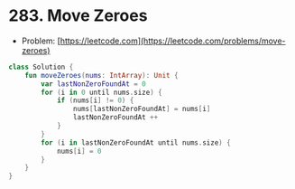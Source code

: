 # 283. Move Zeroes

- Problem: [https://leetcode.com](https://leetcode.com/problems/move-zeroes)

```kotlin
class Solution {
    fun moveZeroes(nums: IntArray): Unit {
        var lastNonZeroFoundAt = 0
        for (i in 0 until nums.size) {
            if (nums[i] != 0) {
                nums[lastNonZeroFoundAt] = nums[i]
                lastNonZeroFoundAt ++
            }
        }
        for (i in lastNonZeroFoundAt until nums.size) {
            nums[i] = 0
        }
    }
}
```